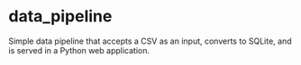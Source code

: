 # data_pipeline
Simple data pipeline that accepts a CSV as an input, converts to SQLite, and is served in a Python web application.
